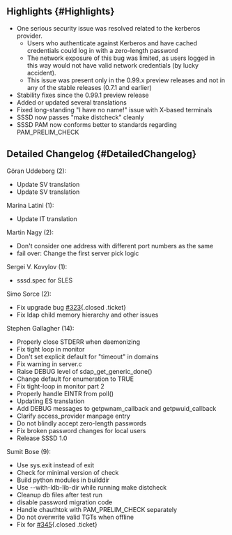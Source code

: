 Highlights {#Highlights}
----------

-   One serious security issue was resolved related to the kerberos
    provider.
    -   Users who authenticate against Kerberos and have cached
        credentials could log in with a zero-length password
    -   The network exposure of this bug was limited, as users logged in
        this way would not have valid network credentials (by lucky
        accident).
    -   This issue was present only in the 0.99.x preview releases and
        not in any of the stable releases (0.7.1 and earlier)
-   Stability fixes since the 0.99.1 preview release
-   Added or updated several translations
-   Fixed long-standing "I have no name!" issue with X-based terminals
-   SSSD now passes "make distcheck" cleanly
-   SSSD PAM now conforms better to standards regarding
    PAM\_PRELIM\_CHECK

Detailed Changelog {#DetailedChangelog}
------------------

Göran Uddeborg (2):

-   Update SV translation
-   Update SV translation

Marina Latini (1):

-   Update IT translation

Martin Nagy (2):

-   Don't consider one address with different port numbers as the same
-   fail over: Change the first server pick logic

Sergei V. Kovylov (1):

-   sssd.spec for SLES

Simo Sorce (2):

-   Fix upgrade bug
    [\#323](https://fedorahosted.org/sssd/ticket/323 "defect: Upgrades from old versions only succeed if there was a LOCAL provider ... (closed: fixed)"){.closed
    .ticket}
-   Fix ldap child memory hierarchy and other issues

Stephen Gallagher (14):

-   Properly close STDERR when daemonizing
-   Fix tight loop in monitor
-   Don't set explicit default for "timeout" in domains
-   Fix warning in server.c
-   Raise DEBUG level of sdap\_get\_generic\_done()
-   Change default for enumeration to TRUE
-   Fix tight-loop in monitor part 2
-   Properly handle EINTR from poll()
-   Updating ES translation
-   Add DEBUG messages to getpwnam\_callback and getpwuid\_callback
-   Clarify access\_provider manpage entry
-   Do not blindly accept zero-length passwords
-   Fix broken password changes for local users
-   Release SSSD 1.0

Sumit Bose (9):

-   Use sys.exit instead of exit
-   Check for minimal version of check
-   Build python modules in builddir
-   Use --with-ldb-lib-dir while running make distcheck
-   Cleanup db files after test run
-   disable password migration code
-   Handle chauthtok with PAM\_PRELIM\_CHECK separately
-   Do not overwrite valid TGTs when offline
-   Fix for
    [\#345](https://fedorahosted.org/sssd/ticket/345 "defect: Abort during sdap_child_timeout() (closed: fixed)"){.closed
    .ticket}

